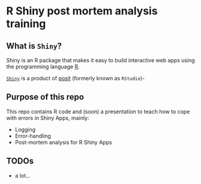 # R Shiny post mortem analysis training

## What is `Shiny`?

Shiny is an R package that makes it easy to build interactive web apps
using the programming language [R](https://www.r-project.org/).

[`Shiny`](https://shiny.rstudio.com/) is a product of [posit](https://posit.co/)
(formerly known as `RStudio`)-


## Purpose of this repo

This repo contains R code and (soon) a presentation to teach how to cope with errors in Shiny Apps, mainly:

- Logging
- Error-handling
- Post-mortem analysis for R Shiny Apps

## TODOs

- a lot...

